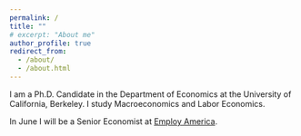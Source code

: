 ```yaml
---
permalink: /
title: ""
# excerpt: "About me"
author_profile: true
redirect_from: 
  - /about/
  - /about.html
---
```


I am a Ph.D. Candidate in the Department of Economics at the University of California, Berkeley. I study Macroeconomics and Labor Economics.

In June I will be a Senior Economist at [Employ America](https://www.employamerica.org/).
